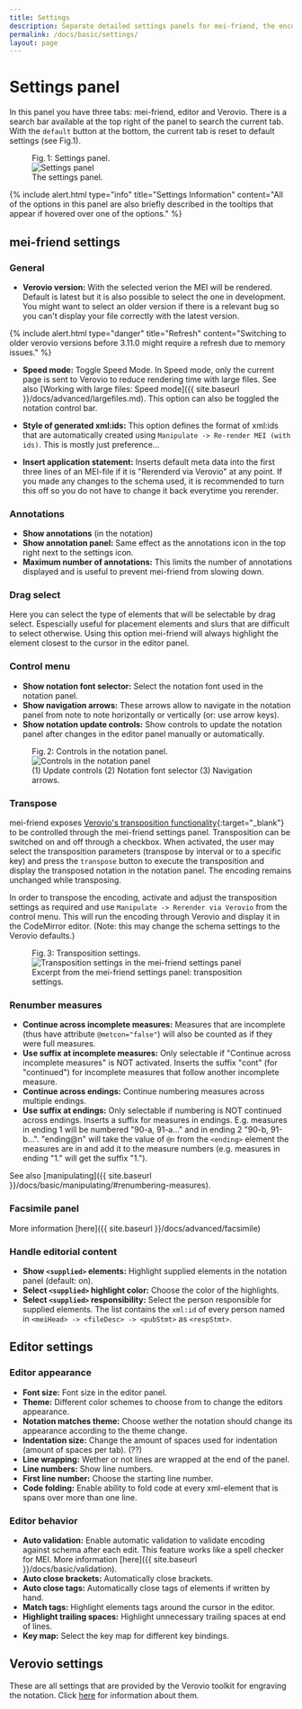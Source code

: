 ```yaml
---
title: Settings
description: Separate detailed settings panels for mei-friend, the encoding editor, and the notation engraver Verovio
permalink: /docs/basic/settings/
layout: page
---
```

# Settings panel

In this panel you have three tabs: mei-friend, editor and Verovio. There is a search bar available at the top right of the panel to search the current tab. With the `default` button at the bottom, the current tab is reset to default settings (see Fig.1).

<figure class="halfwidth">
    <div class="figure-title">Fig.&thinsp;1: Settings panel.</div>
        <img class="figure-img" src="{{ site.baseurl }}/assets/img/settings/settings_panel.png" 
            alt="Settings panel" />
    <figcaption class="figure-caption">The settings panel.</figcaption>
</figure>

{% include alert.html type="info" title="Settings Information" content="All of the options in this panel are also briefly described in the tooltips that appear if hovered over one of the options." %}

## mei-friend settings

### General

- **Verovio version:** With the selected verion the MEI will be rendered. Default is latest but it is also possible to select the one in development. You might want to select an older version if there is a relevant bug so you can't display your file correctly with the latest version.

{% include alert.html type="danger" title="Refresh" content="Switching to older verovio versions before 3.11.0 might require a refresh due to memory issues." %}

- **Speed mode:** Toggle Speed Mode. In Speed mode, only the current page is sent to Verovio to reduce rendering time with large files. See also [Working with large files: Speed mode]({{ site.baseurl }}/docs/advanced/largefiles.md). This option can also be toggled the notation control bar.

- **Style of generated xml:ids:** This option defines the format of xml:ids that are automatically created using `Manipulate -> Re-render MEI (with ids)`. This is mostly just preference...

- **Insert application statement:** Inserts default meta data into the first three lines of an MEI-file if it is "Rerenderd via Verovio" at any point. If you made any changes to the schema used, it is recommended to turn this off so you do not have to change it back everytime you rerender.

### Annotations

- **Show annotations** (in the notation) 
- **Show annotation panel:** Same effect as the annotations icon in the top right next to the settings icon.
- **Maximum number of annotations:** This limits the number of annotations displayed and is useful to prevent mei-friend from slowing down.

### Drag select

Here you can select the type of elements that will be selectable by drag select. Espescially useful for placement elements and slurs that are difficult to select otherwise. Using this option mei-friend will always highlight the element closest to the cursor in the editor panel.

### Control menu

- **Show notation font selector:** Select the notation font used in the notation panel.
- **Show navigation arrows:** These arrows allow to navigate in the notation panel from note to note horizontally or vertically (or: use arrow keys).
- **Show notation update controls:** Show controls to update the notation panel after changes in the editor panel manually or automatically.

<figure class="halfwidth">
    <div class="figure-title">Fig.&thinsp;2: Controls in the notation panel.</div>
        <img class="figure-img" src="{{ site.baseurl }}/assets/img/settings/show_controls.png" 
            alt="Controls in the notation panel" />
    <figcaption class="figure-caption">(1) Update controls (2) Notation font selector (3) Navigation arrows.</figcaption>
</figure>

### Transpose
mei-friend exposes [Verovio's transposition functionality](https://book.verovio.org/advanced-topics/transposition.html){:target="_blank"} to be controlled through the mei-friend settings panel. Transposition can be switched on and off through a checkbox. When activated, the user may select the transposition parameters (transpose by interval or to a specific key) and press the ``transpose`` button to execute the transposition and display the transposed notation in the notation panel. The encoding remains unchanged while transposing. 

In order to transpose the encoding, activate and adjust the transposition settings as required and use ``Manipulate -> Rerender via Verovio`` from the control menu. This will run the encoding through Verovio and display it in the CodeMirror editor. (Note: this may change the schema settings to the Verovio defaults.)

<figure class="halfwidth">
    <div class="figure-title">Fig.&thinsp;3: Transposition settings.</div>
        <img class="figure-img" src="{{ site.baseurl }}/assets/img/settings/mei-friend-transposition-settings.png" 
            alt="Transposition settings in the mei-friend settings panel" />
    <figcaption class="figure-caption">Excerpt from the mei-friend settings panel: transposition settings.</figcaption>
</figure>


### Renumber measures

- **Continue across incomplete measures:** Measures that are incomplete (thus have attribute `@metcon="false"`) will also be counted as if they were full measures.
- **Use suffix at incomplete measures:** Only selectable if "Continue across incomplete measures" is NOT activated. Inserts the suffix "cont" (for "continued") for incomplete measures that follow another incomplete measure.
- **Continue across endings:** Continue numbering measures across multiple endings.
- **Use suffix at endings:** Only selectable if numbering is NOT continued across endings. Inserts a suffix for measures in endings. E.g. measures in ending 1 will be numbered "90-a, 91-a..." and in ending 2 "90-b, 91-b...". "ending@n" will take the value of `@n` from the `<ending>` element the measures are in and add it to the measure numbers (e.g. measures in ending "1." will get the suffix "1.").

See also [manipulating]({{ site.baseurl }}/docs/basic/manipulating/#renumbering-measures).

### Facsimile panel

More information [here]({{ site.baseurl }}/docs/advanced/facsimile)

### Handle editorial content

- **Show `<supplied>` elements:** Highlight supplied elements in the notation panel (default: on).
- **Select `<supplied>` highlight color:** Choose the color of the highlights.
- **Select `<supplied>` responsibility:** Select the person responsible for  supplied elements. The list contains the `xml:id` of every person named in `<meiHead> -> <fileDesc> -> <pubStmt>` as `<respStmt>`.

## Editor settings

### Editor appearance

- **Font size:** Font size in the editor panel.
- **Theme:** Different color schemes to choose from to change the editors appearance.
- **Notation matches theme:** Choose wether the notation should change its appearance according to the theme change.
- **Indentation size:** Change the amount of spaces used for indentation (amount of spaces per tab). (??)
- **Line wrapping:** Wether or not lines are wrapped at the end of the panel.
- **Line numbers:** Show line numbers.
- **First line number:** Choose the starting line number.
- **Code folding:** Enable ability to fold code at every xml-element that is spans over more than one line.

### Editor behavior

- **Auto validation:** Enable automatic validation to validate encoding against schema after each edit. This feature works like a spell checker for MEI. More information [here]({{ site.baseurl }}/docs/basic/validation).
- **Auto close brackets:** Automatically close brackets.
- **Auto close tags:** Automatically close tags of elements if written by hand.
- **Match tags:** Highlight elements tags around the cursor in the editor.
- **Highlight trailing spaces:** Highlight unnecessary trailing spaces at end of lines.
- **Key map:** Select the key map for different key bindings.

## Verovio settings

These are all settings that are provided by the Verovio toolkit for engraving the notation. Click [here](https://book.verovio.org/toolkit-reference/toolkit-options.html) for information about them.
